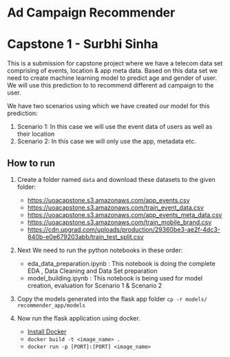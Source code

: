 # Ad Campaign Recommender
# Capstone 1 - Surbhi Sinha

This is a submission for capstone project where we have a telecom data set comprising of events, location & app meta data. Based on this data set we need to create machine learning model to predict age and gender of user. We will use this prediction to to recommend different ad campaign to the user.

We have two scenarios using which we have created our model for this prediction:
1. Scenario 1: In this case we will use the event data of users as well as their location
2. Scenario 2: In this case we will only use the app, metadata etc.


## How to run

1. Create a folder named `data` and download these datasets to the given folder:
    - https://uoacapstone.s3.amazonaws.com/app_events.csv
    - https://uoacapstone.s3.amazonaws.com/train_event_data.csv
    - https://uoacapstone.s3.amazonaws.com/app_events_meta_data.csv
    - https://uoacapstone.s3.amazonaws.com/train_mobile_brand.csv
    - https://cdn.upgrad.com/uploads/production/29360be3-ae2f-4dc3-840b-e0e679203abb/train_test_split.csv

2. Next We need to run the python notebooks in these order:
    - eda_data_preparation.ipynb : This notebook is doing the complete EDA , Data Cleaning and Data Set preparation
    - model_building.ipynb :  This notebook is being used for model creation, evaluation for Scenario 1 & Scenario 2

3. Copy the models generated into the flask app folder `cp -r models/ recommender_app/models`

4. Now run the flask application using docker. 
    - [Install Docker](https://docs.docker.com/engine/install/)
    - `docker build -t <image_name> .`
    - `docker run -p [PORT]:[PORT] <image_name>`